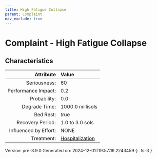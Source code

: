 ```yaml
---
title: High Fatigue Collapse
parent: Complaint
nav_exclude: true
---
```

# Complaint - High Fatigue Collapse

## Characteristics

| Attribute      | Value |
|--------:|:------|
|Seriousness:|60|
|Performance Impact:|0.2|
|Probability:|0.0|
|Degrade Time:|1000.0 millisols|
|Bed Rest:|true|
|Recovery Period:|1.0 to 3.0 sols|
|Influenced by Effort:|NONE|
|Treatment:|[Hospitalization](../treatment/hospitalization.html)|
 

Version: pre-3.9.0 Generated on: 2024-12-01T19:57:19.2243459
{: .fs-3 }